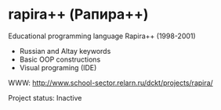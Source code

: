 # rapira++ (Рапира++)

Educational programming language Rapira++ (1998-2001)
* Russian and Altay keywords
* Basic OOP constructions
* Visual programing (IDE)

WWW: http://www.school-sector.relarn.ru/dckt/projects/rapira/

Project status: Inactive
